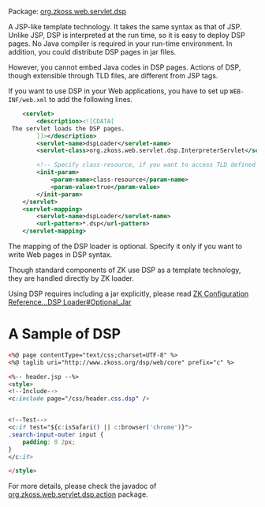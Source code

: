 Package:
[org.zkoss.web.servlet.dsp](http://www.zkoss.org/javadoc/latest/zk/org/zkoss/web/servlet/dsp/package-summary.html)

A JSP-like template technology. It takes the same syntax as that of JSP.
Unlike JSP, DSP is interpreted at the run time, so it is easy to deploy
DSP pages. No Java compiler is required in your run-time environment. In
addition, you could distribute DSP pages in jar files.

However, you cannot embed Java codes in DSP pages. Actions of DSP,
though extensible through TLD files, are different from JSP tags.

If you want to use DSP in your Web applications, you have to set up
`WEB-INF/web.xml` to add the following lines.

```xml
    <servlet>
        <description><![CDATA[
 The servlet loads the DSP pages.
        ]]></description>
        <servlet-name>dspLoader</servlet-name>
        <servlet-class>org.zkoss.web.servlet.dsp.InterpreterServlet</servlet-class>

        <!-- Specify class-resource, if you want to access TLD defined in jar files -->
        <init-param>
            <param-name>class-resource</param-name>
            <param-value>true</param-value>
        </init-param>            
    </servlet>
    <servlet-mapping>
        <servlet-name>dspLoader</servlet-name>
        <url-pattern>*.dsp</url-pattern>
    </servlet-mapping>
```

The mapping of the DSP loader is optional. Specify it only if you want
to write Web pages in DSP syntax.

Though standard components of ZK use DSP as a template technology, they
are handled directly by ZK loader.

Using DSP requires including a jar explicitly, please read [ ZK Configuration Reference...DSP Loader#Optional_Jar]({{site.baseurl}}/zk_config_ref/dsp_loader#Optional_Jar)

# A Sample of DSP

```html
<%@ page contentType="text/css;charset=UTF-8" %>
<%@ taglib uri="http://www.zkoss.org/dsp/web/core" prefix="c" %>

<%-- header.jsp --%>
<style>
<!--Include-->
<c:include page="/css/header.css.dsp" />


<!--Test-->
<c:if test="${c:isSafari() || c:browser('chrome')}">
.search-input-outer input {
    padding: 0 2px;
}
</c:if>

</style>
```

For more details, please check the javadoc of
[org.zkoss.web.servlet.dsp.action](http://www.zkoss.org/javadoc/latest/zk/org/zkoss/web/servlet/dsp/action/package-summary.html)
package.
